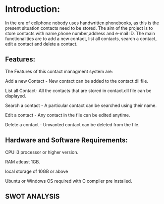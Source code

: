 # Introduction:
In the era of cellphone nobody uses handwritten phonebooks, as this is the present situation contacts need to be stored. The aim of the project is to store contacts with name,phone number,address and e-mail ID. The main functionalities are to add a new contact, list all contacts, search a contact, edit a contact and delete a contact.

## Features:
The Features of this contact managment system are:

Add a new Contact - New contact can be added to the contact.dll file.

List all Contact- All the contacts that are stored in contact.dll file can be displayed.

Search a contact - A particular contact can be searched using their name.

Edit a contact - Any contact in the file can be edited anytime.

Delete a contact - Unwanted contact can be deleted from the file.

## Hardware and Software Requirements:
CPU i3 processor or higher version.

RAM atleast 1GB.

local storage of 10GB or above

Ubuntu or Windows OS required with C compiler pre installed.

## SWOT ANALYSIS
